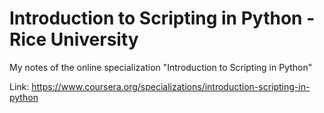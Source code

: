 # Introduction to Scripting in Python - Rice University
My notes of the online specialization "Introduction to Scripting in Python"

Link: https://www.coursera.org/specializations/introduction-scripting-in-python
